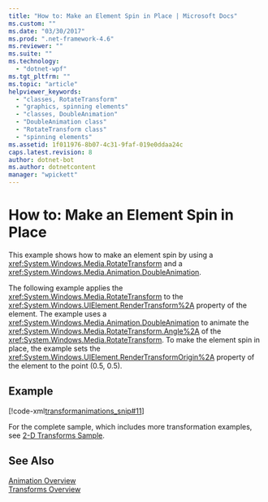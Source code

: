 ```yaml
---
title: "How to: Make an Element Spin in Place | Microsoft Docs"
ms.custom: ""
ms.date: "03/30/2017"
ms.prod: ".net-framework-4.6"
ms.reviewer: ""
ms.suite: ""
ms.technology: 
  - "dotnet-wpf"
ms.tgt_pltfrm: ""
ms.topic: "article"
helpviewer_keywords: 
  - "classes, RotateTransform"
  - "graphics, spinning elements"
  - "classes, DoubleAnimation"
  - "DoubleAnimation class"
  - "RotateTransform class"
  - "spinning elements"
ms.assetid: 1f011976-8b07-4c31-9faf-019e0ddaa24c
caps.latest.revision: 8
author: dotnet-bot
ms.author: dotnetcontent
manager: "wpickett"
---
```

# How to: Make an Element Spin in Place
This example shows how to make an element spin by using a <xref:System.Windows.Media.RotateTransform> and a <xref:System.Windows.Media.Animation.DoubleAnimation>.  
  
 The following example applies the <xref:System.Windows.Media.RotateTransform> to the <xref:System.Windows.UIElement.RenderTransform%2A> property of the element. The example uses a <xref:System.Windows.Media.Animation.DoubleAnimation> to animate the <xref:System.Windows.Media.RotateTransform.Angle%2A> of the <xref:System.Windows.Media.RotateTransform>. To make the element spin in place, the example sets the <xref:System.Windows.UIElement.RenderTransformOrigin%2A> property of the element to the point (0.5, 0.5).  
  
## Example  
 [!code-xml[transformanimations_snip#11](../../../../samples/snippets/xaml/VS_Snippets_Wpf/transformanimations_snip/XAML/RotateAboutCenterExample.xaml#11)]  
  
 For the complete sample, which includes more transformation examples, see [2-D Transforms Sample](http://go.microsoft.com/fwlink/?LinkID=158252).  
  
## See Also  
 [Animation Overview](../../../../docs/framework/wpf/graphics-multimedia/animation-overview.md)   
 [Transforms Overview](../../../../docs/framework/wpf/graphics-multimedia/transforms-overview.md)